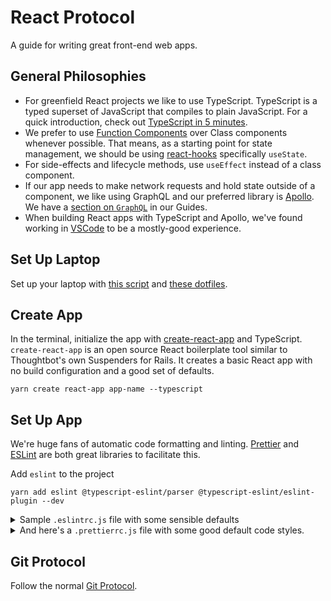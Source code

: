 React Protocol
==============

A guide for writing great front-end web apps.

General Philosophies
--------------------

* For greenfield React projects we like to use TypeScript. TypeScript is a
  typed superset of JavaScript that compiles to plain JavaScript. For a quick
introduction, check out [TypeScript in 5
minutes](https://www.typescriptlang.org/docs/handbook/typescript-in-5-minutes.html).
* We prefer to use [Function
  Components](https://reactjs.org/docs/components-and-props.html#function-and-class-components)
over Class components whenever possible. That means, as a starting point
for state management, we should be using
[react-hooks](https://reactjs.org/docs/hooks-intro.html) specifically
`useState`.
* For side-effects and lifecycle methods, use `useEffect` instead of a class
  component.
* If our app needs to make network requests and hold state outside of a
  component, we like using GraphQL and our preferred library is
[Apollo](https://www.apollographql.com). We have a [section on
`GraphQL`](https://github.com/thoughtbot/guides/blob/master/graphql/README.md)
in our Guides.
* When building React apps with TypeScript and Apollo, we've found working
  in [VSCode](https://code.visualstudio.com/) to be a mostly-good experience.

Set Up Laptop
-------------

Set up your laptop with [this script](https://github.com/thoughtbot/laptop) and
[these dotfiles](https://github.com/thoughtbot/dotfiles).

Create App
----------

In the terminal, initialize the app with
[create-react-app](https://github.com/facebook/create-react-app) and TypeScript.
`create-react-app` is an open source React boilerplate tool similar to
Thoughtbot's own Suspenders for Rails. It creates a basic React app with no
build configuration and a good set of defaults.

    yarn create react-app app-name --typescript

Set Up App
----------

We're huge fans of automatic code formatting and linting.
[Prettier](https://prettier.io) and [ESLint](https://eslint.org/) are both great
libraries to facilitate this.

Add `eslint` to the project

    yarn add eslint @typescript-eslint/parser @typescript-eslint/eslint-plugin --dev

<details>
<summary>Sample <code>.eslintrc.js</code> file with some sensible defaults</summary>

    module.exports = {
      env: {
        node: true,
        es6: true,
      },
      parser: '@typescript-eslint/parser',
      plugins: [],
      extends: [
        'plugin:@typescript-eslint/recommended',
        'prettier/@typescript-eslint',
        'plugin:prettier/recommended',
      ],
      parserOptions: {
        ecmaVersion: 2018,
        sourceType: 'module',
      },
      rules: {
        'no-console': 'error',
        'require-await': 'error',
        'no-unused-vars': ['error', { argsIgnorePattern: '^_' }],
        'no-var': 'error',
        'max-len': [
          'error',
          120,
          {
            ignorePattern: '^import\\s.+\\sfrom\\s.+;$',
          },
        ],
        '@typescript-eslint/consistent-type-assertions': 'off',
        '@typescript-eslint/no-angle-bracket-type-assertion': 'off',
        '@typescript-eslint/no-non-null-assertion': 'error',
        '@typescript-eslint/no-explicit-any': 'error',
        '@typescript-eslint/no-unused-vars': [
          'error',
          {
            ignoreRestSiblings: true,
            argsIgnorePattern: '^_',
          },
        ],
      },
    };
</details>



<details>
<summary>And here's a <code>.prettierrc.js</code> file with some good default code styles.</summary>

    module.exports =  {
      trailingComma:  'all',
      singleQuote:  true,
      printWidth:  80,
    };
</details>

Git Protocol
------------

Follow the normal [Git Protocol](/protocol/git).
